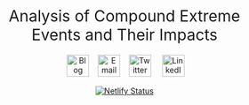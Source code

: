 
<h1 style="font-weight:normal" align="center">
Analysis of Compound Extreme Events and Their Impacts 
</h1>

<div align="center">

   
<a href="https://hazardaware.org/"><img border="0" alt="Blog" src="https://assets.dryicons.com/uploads/icon/svg/4926/home.svg" width="40" height="40"></a>   
<a href="mailto:javedali28@gmail.com"><img border="0" alt="Email" src="https://assets.dryicons.com/uploads/icon/svg/8007/c804652c-fae4-43d7-b539-187d6a408254.svg" width="40" height="40"></a>   
<a href="https://twitter.com/javedali99"><img border="0" alt="Twitter" src="https://assets.dryicons.com/uploads/icon/svg/8385/c23f7ffc-ca8d-4246-8978-ce9f6d5bcc99.svg" width="40" height="40"></a>    
<a href="https://www.linkedin.com/in/javedali18/"><img border="0" alt="LinkedIn" src="https://assets.dryicons.com/uploads/icon/svg/8337/a347cd89-1662-4421-be90-58e5e8004eae.svg" width="40" height="40"></a>   


[![Netlify Status](https://api.netlify.com/api/v1/badges/94f7c54c-1da1-43fd-a9b1-e2e04da2bd80/deploy-status)](https://app.netlify.com/sites/compound-extremes-analysis/deploys)

